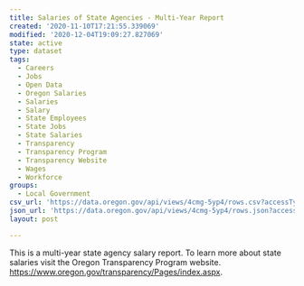 ```yaml
---
title: Salaries of State Agencies - Multi-Year Report
created: '2020-11-10T17:21:55.339069'
modified: '2020-12-04T19:09:27.827069'
state: active
type: dataset
tags:
  - Careers
  - Jobs
  - Open Data
  - Oregon Salaries
  - Salaries
  - Salary
  - State Employees
  - State Jobs
  - State Salaries
  - Transparency
  - Transparency Program
  - Transparency Website
  - Wages
  - Workforce
groups:
  - Local Government
csv_url: 'https://data.oregon.gov/api/views/4cmg-5yp4/rows.csv?accessType=DOWNLOAD'
json_url: 'https://data.oregon.gov/api/views/4cmg-5yp4/rows.json?accessType=DOWNLOAD'
layout: post

---
```

This is a multi-year state agency salary report. To learn more about state salaries visit the Oregon Transparency Program website. https://www.oregon.gov/transparency/Pages/index.aspx.
